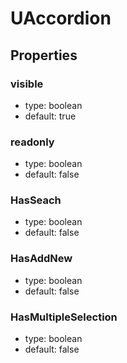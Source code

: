 # UAccordion

## Properties

### visible

* type: boolean
* default: true

### readonly
* type: boolean
* default: false


### HasSeach
* type: boolean
* default: false

### HasAddNew
* type: boolean
* default: false

### HasMultipleSelection
* type: boolean
* default: false

